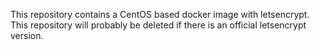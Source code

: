 This repository contains a CentOS based docker image with letsencrypt. This repository will probably be deleted if there is an official letsencrypt version.
